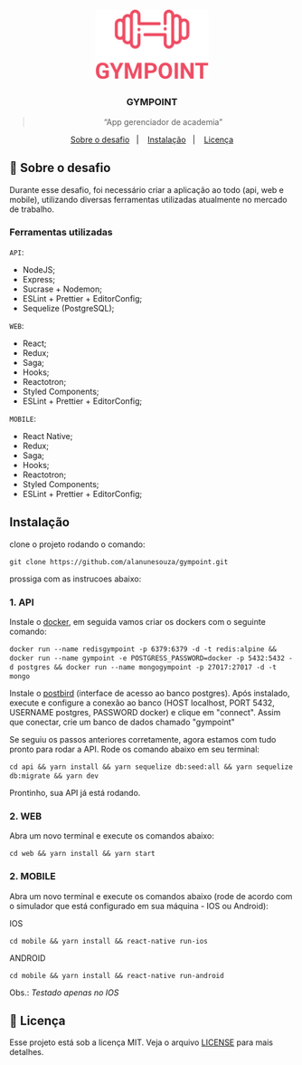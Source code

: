 <h1 align="center">
  <img alt="GYMPOINT" title="GYMPOINT" src=".github/logo.png" width="200px" />
</h1>

<h3 align="center">
  GYMPOINT
</h3>

<blockquote align="center">“App gerenciador de academia”</blockquote>

<p align="center">
  <a href="#rocket-sobre-o-desafio">Sobre o desafio</a>&nbsp;&nbsp;&nbsp;|&nbsp;&nbsp;&nbsp;
  <a href="#-entrega">Instalação</a>&nbsp;&nbsp;&nbsp;|&nbsp;&nbsp;&nbsp;
  <a href="#memo-licença">Licença</a>
</p>

## :rocket: Sobre o desafio

Durante esse desafio, foi necessário criar a aplicação ao todo (api, web e mobile), utilizando diversas ferramentas utilizadas atualmente no mercado de trabalho.

### Ferramentas utilizadas

`API`:

- NodeJS;
- Express;
- Sucrase + Nodemon;
- ESLint + Prettier + EditorConfig;
- Sequelize (PostgreSQL);

`WEB`:

- React;
- Redux;
- Saga;
- Hooks;
- Reactotron;
- Styled Components;
- ESLint + Prettier + EditorConfig;

`MOBILE`:

- React Native;
- Redux;
- Saga;
- Hooks;
- Reactotron;
- Styled Components;
- ESLint + Prettier + EditorConfig;

## Instalação

clone o projeto rodando o comando:

```
git clone https://github.com/alanunesouza/gympoint.git
```

prossiga com as instrucoes abaixo:

### 1. API

Instale o [docker](https://docs.docker.com/install/), em seguida vamos criar os dockers com o seguinte comando:

```
docker run --name redisgympoint -p 6379:6379 -d -t redis:alpine &&  docker run --name gympoint -e POSTGRESS_PASSWORD=docker -p 5432:5432 -d postgres && docker run --name mongogympoint -p 27017:27017 -d -t mongo
```

Instale o [postbird](https://electronjs.org/apps/postbird) (interface de acesso ao banco postgres). Após instalado, execute e configure a conexão ao banco (HOST localhost, PORT 5432, USERNAME postgres, PASSWORD docker) e clique em "connect". Assim que conectar, crie um banco de dados chamado "gympoint"

Se seguiu os passos anteriores corretamente, agora estamos com tudo pronto para rodar a API. Rode os comando abaixo em seu terminal:

```
cd api && yarn install && yarn sequelize db:seed:all && yarn sequelize db:migrate && yarn dev
```
Prontinho, sua API já está rodando.

### 2. WEB

Abra um novo terminal e execute os comandos abaixo:

```
cd web && yarn install && yarn start
```

### 2. MOBILE

Abra um novo terminal e execute os comandos abaixo (rode de acordo com o simulador que está configurado em sua máquina - IOS ou Android):

IOS 

```
cd mobile && yarn install && react-native run-ios
```

ANDROID

```
cd mobile && yarn install && react-native run-android
```

Obs.: *Testado apenas no IOS*

## :memo: Licença

Esse projeto está sob a licença MIT. Veja o arquivo [LICENSE](LICENSE.md) para mais detalhes.

